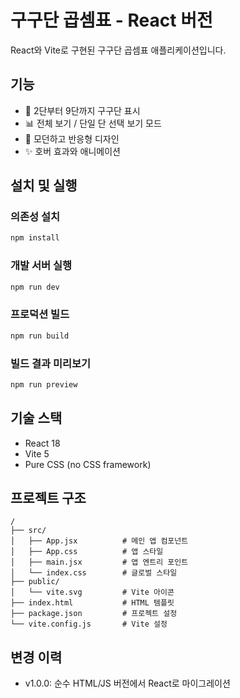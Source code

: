 # 구구단 곱셈표 - React 버전

React와 Vite로 구현된 구구단 곱셈표 애플리케이션입니다.

## 기능

- 🔢 2단부터 9단까지 구구단 표시
- 📊 전체 보기 / 단일 단 선택 보기 모드
- 🎨 모던하고 반응형 디자인
- ✨ 호버 효과와 애니메이션

## 설치 및 실행

### 의존성 설치
```bash
npm install
```

### 개발 서버 실행
```bash
npm run dev
```

### 프로덕션 빌드
```bash
npm run build
```

### 빌드 결과 미리보기
```bash
npm run preview
```

## 기술 스택

- React 18
- Vite 5
- Pure CSS (no CSS framework)

## 프로젝트 구조

```
/
├── src/
│   ├── App.jsx          # 메인 앱 컴포넌트
│   ├── App.css          # 앱 스타일
│   ├── main.jsx         # 앱 엔트리 포인트
│   └── index.css        # 글로벌 스타일
├── public/
│   └── vite.svg         # Vite 아이콘
├── index.html           # HTML 템플릿
├── package.json         # 프로젝트 설정
└── vite.config.js       # Vite 설정
```

## 변경 이력

- v1.0.0: 순수 HTML/JS 버전에서 React로 마이그레이션
